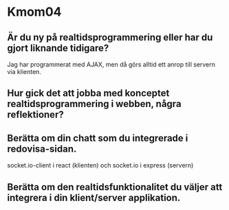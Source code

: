 # Kmom04


## Är du ny på realtidsprogrammering eller har du gjort liknande tidigare?

Jag har programmerat med AJAX, men då görs alltid ett anrop till servern via klienten.

## Hur gick det att jobba med konceptet realtidsprogrammering i webben, några reflektioner?


## Berätta om din chatt som du integrerade i redovisa-sidan.


socket.io-client i react (klienten) och socket.io i express (servern)

## Berätta om den realtidsfunktionalitet du väljer att integrera i din klient/server applikation.
